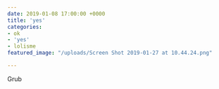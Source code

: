 ```yaml
---
date: 2019-01-08 17:00:00 +0000
title: 'yes'
categories:
- ok
- 'yes'
- lolisme
featured_image: "/uploads/Screen Shot 2019-01-27 at 10.44.24.png"

---
```

Grub